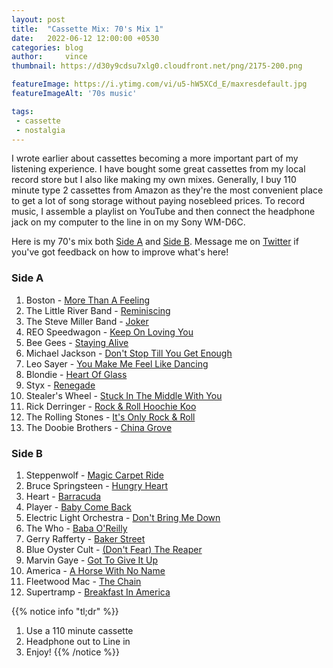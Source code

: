 ```yaml
---
layout: post
title:  "Cassette Mix: 70's Mix 1"
date:   2022-06-12 12:00:00 +0530
categories: blog
author:     vince
thumbnail: https://d30y9cdsu7xlg0.cloudfront.net/png/2175-200.png

featureImage: https://i.ytimg.com/vi/u5-hW5XCd_E/maxresdefault.jpg
featureImageAlt: '70s music'

tags:
 - cassette
 - nostalgia
---
```


I wrote earlier about cassettes becoming a more important part of my listening experience. I have bought some great cassettes from my local record store but I also like making my own mixes. Generally, I buy 110 minute type 2 cassettes from Amazon as they're the most convenient place to get a lot of song storage without paying nosebleed prices. To record music, I assemble a playlist on YouTube and then connect the headphone jack on my computer to the line in on my Sony WM-D6C.

Here is my 70's mix both [Side A](https://www.youtube.com/playlist?list=PL9i2e6PFFaMrkteAi8IAqIgIc0iMy7rwx) and [Side B](https://www.youtube.com/playlist?list=PL9i2e6PFFaMrnEItyxrEhH9cIhE0ZfyQ5). Message me on [Twitter](https://www.twitter.com/vwadhwani) if you've got feedback on how to improve what's here!

### Side A

1. Boston - [More Than A Feeling](https://www.youtube.com/watch?v=zOILAZHf2pE&list=PL9i2e6PFFaMrkteAi8IAqIgIc0iMy7rwx&index=1)
2. The Little River Band - [Reminiscing](https://www.youtube.com/watch?v=voQWlL-jj5Q&list=PL9i2e6PFFaMrkteAi8IAqIgIc0iMy7rwx&index=2)
3. The Steve Miller Band - [Joker](https://www.youtube.com/watch?v=dV3AziKTBUo&list=PL9i2e6PFFaMrkteAi8IAqIgIc0iMy7rwx&index=3)
4. REO Speedwagon - [Keep On Loving You](https://www.youtube.com/watch?v=FgT_mJXbvCQ&list=PL9i2e6PFFaMrkteAi8IAqIgIc0iMy7rwx&index=4)
5. Bee Gees - [Staying Alive](https://www.youtube.com/watch?v=I_izvAbhExY&list=PL9i2e6PFFaMrkteAi8IAqIgIc0iMy7rwx&index=5)
6. Michael Jackson - [Don't Stop Till You Get Enough](https://www.youtube.com/watch?v=yURRmWtbTbo&list=PL9i2e6PFFaMrkteAi8IAqIgIc0iMy7rwx&index=6)
7. Leo Sayer - [You Make Me Feel Like Dancing](https://www.youtube.com/watch?v=puPRFGspl6w&list=PL9i2e6PFFaMrkteAi8IAqIgIc0iMy7rwx&index=7)
8. Blondie - [Heart Of Glass](https://www.youtube.com/watch?v=WGU_4-5RaxU&list=PL9i2e6PFFaMrkteAi8IAqIgIc0iMy7rwx&index=8)
9. Styx - [Renegade](https://www.youtube.com/watch?v=ZXhuso4OTG4&list=PL9i2e6PFFaMrkteAi8IAqIgIc0iMy7rwx&index=9)
10. Stealer's Wheel - [Stuck In The Middle With You](https://www.youtube.com/watch?v=ln7Vn_WKkWU&list=PL9i2e6PFFaMrkteAi8IAqIgIc0iMy7rwx&index=10)
11. Rick Derringer - [Rock & Roll Hoochie Koo](https://www.youtube.com/watch?v=QFj-3vNYfrk&list=PL9i2e6PFFaMrkteAi8IAqIgIc0iMy7rwx&index=11)
12. The Rolling Stones - [It's Only Rock & Roll](https://www.youtube.com/watch?v=NTOEyyC0azM&list=PL9i2e6PFFaMrkteAi8IAqIgIc0iMy7rwx&index=12)
13. The Doobie Brothers - [China Grove](https://www.youtube.com/watch?v=udSHItTjWyQ&list=PL9i2e6PFFaMrkteAi8IAqIgIc0iMy7rwx&index=13)

### Side B

1. Steppenwolf - [Magic Carpet Ride](https://www.youtube.com/watch?v=eGkGNCUQtWY&list=PL9i2e6PFFaMrnEItyxrEhH9cIhE0ZfyQ5&index=1)
2. Bruce Springsteen - [Hungry Heart](https://www.youtube.com/watch?v=boJhWtw-6Gg&list=PL9i2e6PFFaMrnEItyxrEhH9cIhE0ZfyQ5&index=2)
3. Heart - [Barracuda](https://www.youtube.com/watch?v=PeMvMNpvB5M&list=PL9i2e6PFFaMrnEItyxrEhH9cIhE0ZfyQ5&index=3)
4. Player - [Baby Come Back](https://www.youtube.com/watch?v=f4uSzrsOQr8&list=PL9i2e6PFFaMrnEItyxrEhH9cIhE0ZfyQ5&index=4)
5. Electric Light Orchestra - [Don't Bring Me Down](https://www.youtube.com/watch?v=-rD-0tlGGPo&list=PL9i2e6PFFaMrnEItyxrEhH9cIhE0ZfyQ5&index=5)
6. The Who - [Baba O'Reilly](https://www.youtube.com/watch?v=QRTNm6GLJYI&list=PL9i2e6PFFaMrnEItyxrEhH9cIhE0ZfyQ5&index=6)
7. Gerry Rafferty - [Baker Street](https://www.youtube.com/watch?v=Fo6aKnRnBxM&list=PL9i2e6PFFaMrnEItyxrEhH9cIhE0ZfyQ5&index=7)
8. Blue Oyster Cult - [(Don't Fear) The Reaper](https://www.youtube.com/watch?v=1ycOp67eLoM&list=PL9i2e6PFFaMrnEItyxrEhH9cIhE0ZfyQ5&index=8)
9. Marvin Gaye - [Got To Give It Up](https://www.youtube.com/watch?v=fp7Q1OAzITM&list=PL9i2e6PFFaMrnEItyxrEhH9cIhE0ZfyQ5&index=9)
10. America - [A Horse With No Name](https://www.youtube.com/watch?v=oIYgsqhwXzM&list=PL9i2e6PFFaMrnEItyxrEhH9cIhE0ZfyQ5&index=10)
11. Fleetwood Mac - [The Chain](https://www.youtube.com/watch?v=xwTPvcPYaOo&list=PL9i2e6PFFaMrnEItyxrEhH9cIhE0ZfyQ5&index=11)
12. Supertramp - [Breakfast In America](https://www.youtube.com/watch?v=3YQb-0P320s&list=PL9i2e6PFFaMrnEItyxrEhH9cIhE0ZfyQ5&index=12)


{{% notice info "tl;dr" %}}
  1. Use a 110 minute cassette
  2. Headphone out to Line in
  3. Enjoy!
{{% /notice %}}
